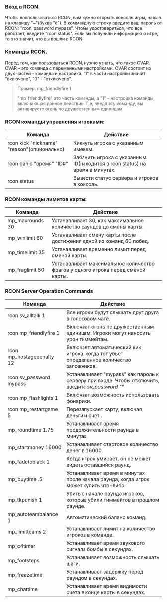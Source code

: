 ### Вход в RCON.
Чтобы воспользоваться RCON, вам нужно открыть консоль игры, нажав на клавишу "~"(буква "ё"). В коммандную строку введите ваш пароль от RCON: "rcon_password mypass". Чтобы удостовериться, что все работает, введите "rcon status". Если вы получили информацию о игре, то это значит, что вы вошли в RCON.

### Команды RCON.
Перед тем, как пользоваться RCON, нужно узнать, что такое CVAR. CVAR - это команда с переменными настройками. CVAR состоит из двух частей - команда и настройка. "1" в части настройки значит "включено", "0" - "отключено".
> Пример: mp_friendlyfire 1
>
> "mp_friendlyfire" это часть команды, а "1" - настройка команды, включающая данное действие. Т.е, введя эту команду, вы активируете огонь по дружественным единицам. 

### RCON команды управления игроками:
Команда  | Действие
------------- | -------------
rcon kick "nickname" "reason"(опционально)|Кикнуть игрока с указанным именем.
rcon banid "время" "ID#" | Забанить игрока с указанным ID(находится в rcon status) на время в минутах.
rcon status | Вывести статус сервера и игроков в консоль.
### RCON команды лимитов карты:
Команда  | Действие
------------- | -------------
mp_maxrounds 30	| Устанавливает 30, как максимальное количество раундов до смены карты.
mp_winlimit 60 |	Устанавливает смену карты после достижения одной из команд 60 побед.
mp_timelimit 35 |	Устанавливает временно лимит перед сменой карты.
mp_fraglimit 50 |	Устанавливает максимальное количество фрагов у одного игрока перед сменой карты.
### RCON Server Operation Commands
Команда  | Действие
------------- | -------------
rcon sv_alltalk 1 |	Все игроки будут слышать друг друга в голосовом чате.
rcon mp_friendlyfire 1 |	Включает огонь по дружественным единицам. Игроки могут наносить урон тиммейтам.
rcon mp_hostagepenalty 12 | Включает автоматический кик игрока, когда тот убьет определенное количество заложников.
rcon sv_password mypass |	Устанавливает "mypass" как пароль к серверу при входе. Чтобы отключить, введите *sv_password ""*
rcon mp_flashlights 1 |	Включает возможность использовать фонарики.
rcon mp_restartgame 5 |	Перезапускает карту, включая деньги и счет .
mp_roundtime 1.75 |	Устанавливает время продолжительности раунда в минутах.
mp_startmoney 16000 |	Устанавливает стартовое количество денег в 16000.
mp_fadetoblack 1 |	Когда игрок умирает, он не может видеть оставшийся раунд.
mp_buytime .5 | Устанавливает время в минутах после начала раунда, когда игрок может купить что-либо.
mp_tkpunish 1 |	Убить в начале раунда игроков, которые убили тиммейтов в прошлом раунде.
mp_autoteambalance 1 |	Автоматический баланс команд.
mp_limitteams 2 |	Устанавливает лимит на количество игроков в команде.
mp_c4timer |	Устанавливает время звукового сигнала бомбы в секундах.
mp_footsteps |	Устанавливает возможность слышать шаги.
mp_freezetime |	Устанавливает задержку перед раундом в секундах.
mp_chattime |	Устанавливает время видимости счета в конце карты в секундах.
